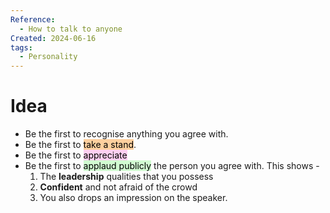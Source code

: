 ```yaml
---
Reference:
  - How to talk to anyone
Created: 2024-06-16
tags:
  - Personality
---
```

# Idea

* Be the first to recognise anything you agree with.
* Be the first to <mark style="background: #FFB86CA6;">take a stand</mark>.
* Be the first to <mark style="background: #FFB8EBA6;">appreciate</mark>
* Be the first to <mark style="background: #BBFABBA6;">applaud publicly</mark> the person you agree with. This shows -
	1. The **leadership** qualities that you possess
	2. **Confident** and not afraid of the crowd
	3. You also drops an impression on the speaker.

